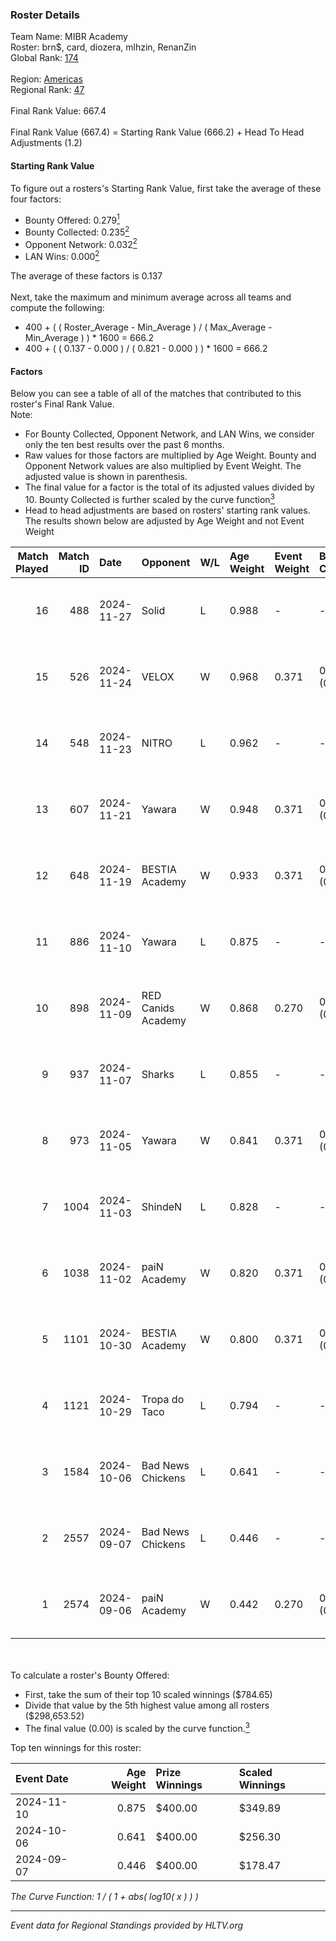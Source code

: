 ### Roster Details<br />
Team Name: MIBR Academy<br />
Roster: brn$, card, diozera, mlhzin, RenanZin<br />
Global Rank: [174](../../standings_global_2024_12_31.md)<br />
<br />
Region: [Americas]( ../../standings_americas_2024_12_31.md)<br />
Regional Rank: [47]( ../../standings_americas_2024_12_31.md)<br />
<br />
Final Rank Value:  667.4<br />
<br />
Final Rank Value (667.4) = Starting Rank Value (666.2) + Head To Head Adjustments (1.2)<br />

#### Starting Rank Value<br />
To figure out a rosters's Starting Rank Value, first take the average of these four factors:<br />
- Bounty Offered: 0.279[<sup>1</sup>](#table2)
- Bounty Collected: 0.235[<sup>2</sup>](#table1)
- Opponent Network: 0.032[<sup>2</sup>](#table1)
- LAN Wins: 0.000[<sup>2</sup>](#table1)

The average of these factors is 0.137<br />
<br />
Next, take the maximum and minimum average across all teams and compute the following:<br />
- 400 + ( ( Roster_Average - Min_Average ) / ( Max_Average - Min_Average ) ) * 1600 = 666.2
- 400 + ( ( 0.137 - 0.000 ) / ( 0.821 - 0.000 ) ) * 1600 = 666.2


#### Factors<br />
Below you can see a table of all of the matches that contributed to this roster's Final Rank Value.<br />
Note:<br />

- For Bounty Collected, Opponent Network, and LAN Wins, we consider only the ten best results over the past 6 months.
- Raw values for those factors are multiplied by Age Weight. Bounty and Opponent Network values are also multiplied by Event Weight. The adjusted value is shown in parenthesis.
- The final value for a factor is the total of its adjusted values divided by 10. Bounty Collected is further scaled by the curve function[<sup>3</sup>](#curveFunction)
- Head to head adjustments are based on rosters' starting rank values. The results shown below are adjusted by Age Weight and not Event Weight
<span id="table1"></span><br />


| Match Played | Match ID | Date       | Opponent           | W/L | Age Weight | Event Weight | Bounty Collected | Opponent Network | LAN Wins  | H2H Adj. | Roster                                |
| -: | -: | :- | :- | :- | :- | :- | :- | :- | :- | -: | :- |
|           16 |      488 | 2024-11-27 | Solid              | L   | 0.988      | -            | -                | -                | -         |    -5.20 | brn$, card, diozera, mlhzin, RenanZin |
|           15 |      526 | 2024-11-24 | VELOX              | W   | 0.968      | 0.371        | 0.000 (0.000)    | 0.158 (0.057)    | 0 (0.000) |    10.46 | brn$, card, diozera, mlhzin, RenanZin |
|           14 |      548 | 2024-11-23 | NITRO              | L   | 0.962      | -            | -                | -                | -         |   -14.32 | brn$, card, diozera, mlhzin, RenanZin |
|           13 |      607 | 2024-11-21 | Yawara             | W   | 0.948      | 0.371        | 0.005 (0.002)    | 0.275 (0.097)    | 0 (0.000) |    15.11 | brn$, card, diozera, mlhzin, RenanZin |
|           12 |      648 | 2024-11-19 | BESTIA Academy     | W   | 0.933      | 0.371        | 0.000 (0.000)    | 0.000 (0.000)    | 0 (0.000) |     5.07 | brn$, card, diozera, mlhzin, RenanZin |
|           11 |      886 | 2024-11-10 | Yawara             | L   | 0.875      | -            | -                | -                | -         |   -13.66 | brn$, card, diozera, mlhzin, RenanZin |
|           10 |      898 | 2024-11-09 | RED Canids Academy | W   | 0.868      | 0.270        | 0.011 (0.003)    | 0.122 (0.029)    | 0 (0.000) |    14.23 | brn$, card, diozera, mlhzin, RenanZin |
|            9 |      937 | 2024-11-07 | Sharks             | L   | 0.855      | -            | -                | -                | -         |    -1.52 | brn$, card, diozera, mlhzin, RenanZin |
|            8 |      973 | 2024-11-05 | Yawara             | W   | 0.841      | 0.371        | 0.005 (0.001)    | 0.275 (0.086)    | 0 (0.000) |    13.46 | brn$, card, diozera, mlhzin, RenanZin |
|            7 |     1004 | 2024-11-03 | ShindeN            | L   | 0.828      | -            | -                | -                | -         |    -9.68 | brn$, card, diozera, mlhzin, RenanZin |
|            6 |     1038 | 2024-11-02 | paiN Academy       | W   | 0.820      | 0.371        | 0.000 (0.000)    | 0.117 (0.036)    | 0 (0.000) |     5.19 | brn$, card, diozera, mlhzin, RenanZin |
|            5 |     1101 | 2024-10-30 | BESTIA Academy     | W   | 0.800      | 0.371        | 0.000 (0.000)    | 0.000 (0.000)    | 0 (0.000) |     4.92 | brn$, card, diozera, mlhzin, RenanZin |
|            4 |     1121 | 2024-10-29 | Tropa do Taco      | L   | 0.794      | -            | -                | -                | -         |    -9.77 | brn$, card, diozera, mlhzin, RenanZin |
|            3 |     1584 | 2024-10-06 | Bad News Chickens  | L   | 0.641      | -            | -                | -                | -         |    -9.04 | brn$, diozera, JLK, mlhzin, RenanZin  |
|            2 |     2557 | 2024-09-07 | Bad News Chickens  | L   | 0.446      | -            | -                | -                | -         |    -6.65 | bobz, brn$, JLK, mlhzin, RenanZin     |
|            1 |     2574 | 2024-09-06 | paiN Academy       | W   | 0.442      | 0.270        | 0.000 (0.000)    | 0.117 (0.014)    | 0 (0.000) |     2.57 | bobz, brn$, JLK, mlhzin, RenanZin     |

<br />
<span id="table2"></span><br />
To calculate a roster's Bounty Offered:<br />

- First, take the sum of their top 10 scaled winnings ($784.65)
- Divide that value by the 5th highest value among all rosters ($298,653.52)
- The final value (0.00) is scaled by the curve function.[<sup>3</sup>](#curveFunction)

Top ten winnings for this roster:<br />

| Event Date | Age Weight | Prize Winnings | Scaled Winnings |
| :- | -: | :- | :- |
| 2024-11-10 |      0.875 | $400.00        | $349.89         |
| 2024-10-06 |      0.641 | $400.00        | $256.30         |
| 2024-09-07 |      0.446 | $400.00        | $178.47         |


<span id="curveFunction"></span>_The Curve Function: 1 / ( 1 + abs( log10( x ) ) )_<br />

---
_Event data for Regional Standings provided by HLTV.org_<br />
